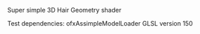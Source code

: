 Super simple 3D Hair 
Geometry shader

Test dependencies:
	ofxAssimpleModelLoader
	GLSL version 150
